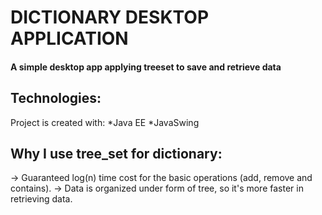 # DICTIONARY DESKTOP APPLICATION
#### A simple desktop app applying treeset to save and retrieve data
## Technologies:
Project is created with:
*Java EE
*JavaSwing

## Why I use tree_set for dictionary:
-> Guaranteed log(n) time cost for the basic operations (add, remove and contains).
-> Data is organized under form of tree, so it's more faster in retrieving data.

